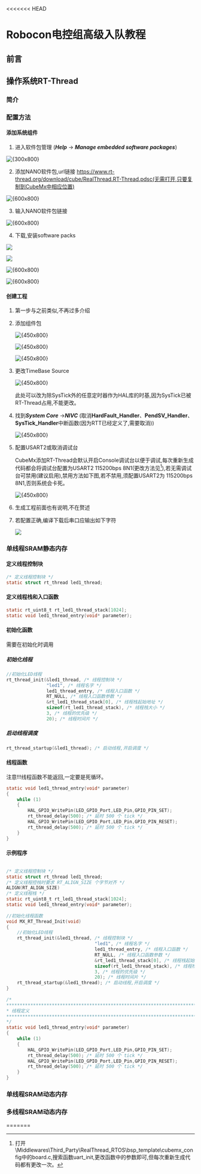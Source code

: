 <<<<<<< HEAD
# Robocon电控组高级入队教程

## 前言



## 操作系统RT-Thread

### 简介



### 配置方法

#### 添加系统组件

1. 进入软件包管理 (***Help*** -> ***Manage embedded software packages***)

![{300x800}](./高级教程图片/软件包.png)

2. 添加NANO软件包,url链接 https://www.rt-thread.org/download/cube/RealThread.RT-Thread.pdsc(无需打开,只要复制到CubeMx中相应位置)

![{600x800}](./高级教程图片/添加软件包.png)

3. 输入NANO软件包链接

![{600x800}](./高级教程图片/输入连接.png)

4. 下载,安装software packs

![](./高级教程图片/软件包下载1.png)

![](./高级教程图片/软件包下载2.png)

![{600x800}](./高级教程图片/软件包下载3.png)

![{600x800}](./高级教程图片/软件包下载4.png)

#### 创建工程

1. 第一步与之前类似,不再过多介绍

2. 添加组件包

   ![{450x800}](./高级教程图片/工程添加1.png)

   ![{450x800}](./高级教程图片/工程添加2.png)

   ![{450x800}](./高级教程图片/工程添加3.png)

3. 更改TimeBase Source

   ![{450x800}](./高级教程图片/时钟源选择.png)

   此处可以改为除SysTick外的任意定时器作为HAL库的时基,因为SysTick已被RT-Thread占用,不能更改。

4. 找到***System Core*** ->***NIVC*** (取消**HardFault_Handler**、**PendSV_Handler**、**SysTick_Handler**中断函数(因为RTT已经定义了,需要取消))

   ![{450x800}](./高级教程图片/中断配置.png)

5. 配置USART2或取消调试台

   CubeMx添加RT-Thread会默认开启Console调试台以便于调试,每次重新生成代码都会将调试台配置为USART2 115200bps 8N1(更改方法见[^1]),若无需调试台可禁用(建议启用),禁用方法如下图,若不禁用,须配置USART2为 115200bps 8N1,否则系统会卡死。

   ![{450x800}](./高级教程图片/禁用调试台.png)

6. 生成工程前面也有说明,不在赘述

7. 若配置正确,编译下载后串口应输出如下字符

   ![](./高级教程图片/成功.png)

   [^1]: 打开\Middlewares\Third_Party\RealThread_RTOS\bsp\_template\cubemx_config中的board.c,搜索函数uart_init,更改函数中的参数即可,但每次重新生成代码都有更改一次。

### 单线程SRAM静态内存

#### 定义线程控制块

```c
/* 定义线程控制块 */
static struct rt_thread led1_thread;
```

#### 定义线程栈和入口函数

```c
static rt_uint8_t rt_led1_thread_stack[1024];
static void led1_thread_entry(void* parameter);
```

#### 初始化函数

需要在初始化时调用

##### 初始化线程

```c
//初始化LED线程
rt_thread_init(&led1_thread, /* 线程控制块 */
               "led1", /* 线程名字 */
               led1_thread_entry, /* 线程入口函数 */
               RT_NULL, /* 线程入口函数参数 */
               &rt_led1_thread_stack[0], /* 线程栈起始地址 */
               sizeof(rt_led1_thread_stack), /* 线程栈大小 */
               3, /* 线程的优先级 */
               20); /* 线程时间片 */
```

##### 启动线程调度

```c
rt_thread_startup(&led1_thread); /* 启动线程,开启调度 */
```

#### 线程函数

注意!!!线程函数不能返回,一定要是死循环。

```c
static void led1_thread_entry(void* parameter)
{
	while (1)
	{
		HAL_GPIO_WritePin(LED_GPIO_Port,LED_Pin,GPIO_PIN_SET);
		rt_thread_delay(500); /* 延时 500 个 tick */
		HAL_GPIO_WritePin(LED_GPIO_Port,LED_Pin,GPIO_PIN_RESET);
		rt_thread_delay(500); /* 延时 500 个 tick */
	}
}
```

#### 示例程序

```c

/* 定义线程控制块 */
static struct rt_thread led1_thread;
/* 定义线程控栈时要求 RT_ALIGN_SIZE 个字节对齐 */
ALIGN(RT_ALIGN_SIZE)
/* 定义线程栈 */
static rt_uint8_t rt_led1_thread_stack[1024];
static void led1_thread_entry(void* parameter);
 
//初始化线程函数
void MX_RT_Thread_Init(void)
{
	//初始化LED线程
	rt_thread_init(&led1_thread, /* 线程控制块 */
								 "led1", /* 线程名字 */
								 led1_thread_entry, /* 线程入口函数 */
								 RT_NULL, /* 线程入口函数参数 */
								 &rt_led1_thread_stack[0], /* 线程栈起始地址 */
								 sizeof(rt_led1_thread_stack), /* 线程栈大小 */
								 3, /* 线程的优先级 */
								 20); /* 线程时间片 */
	rt_thread_startup(&led1_thread); /* 启动线程,开启调度 */
}
 
/*
*************************************************************************
* 线程定义
*************************************************************************
*/
static void led1_thread_entry(void* parameter)
{
	while (1)
	{
		HAL_GPIO_WritePin(LED_GPIO_Port,LED_Pin,GPIO_PIN_SET);
		rt_thread_delay(500); /* 延时 500 个 tick */
		HAL_GPIO_WritePin(LED_GPIO_Port,LED_Pin,GPIO_PIN_RESET);
		rt_thread_delay(500); /* 延时 500 个 tick */
	}
}
```

### 单线程SRAM动态内存



### 多线程SRAM动态内存

=======
